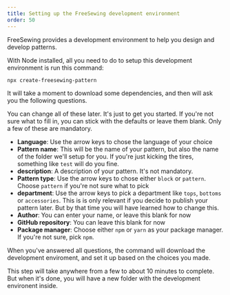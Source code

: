 ```yaml
---
title: Setting up the FreeSewing development environment
order: 50
---
```


FreeSewing provides a development environment to help you design and develop patterns.

With Node installed, all you need to do to setup this development environment is run this command:

```bash
npx create-freesewing-pattern
```

It will take a moment to download some dependencies, and then will ask you the following questions.

You can change all of these later. It's just to get you started.
If you're not sure what to fill in, you can stick with the defaults or leave them blank.
Only a few of these are mandatory.

-   **Language**: Use the arrow keys to chose the language of your choice
-   **Pattern name**: This will be the name of your pattern, but also the name of the folder we'll setup for you. If you're just kicking the tires, something like `test` will do you fine.
-   **description**: A description of your pattern. It's not mandatory.
-   **Pattern type**: Use the arrow keys to chose either `block` or `pattern`. Choose `pattern` if you're not sure what to pick
-   **department**: Use the arrow keys to pick a department like `tops`, `bottoms` or `accessories`. This is is only relevant if you decide to publish your pattern later. But by that time you will have learned how to change this.
-   **Author**: You can enter your name, or leave this blank for now
-   **GitHub repository**: You can leave this blank for now
-   **Package manager**: Choose either `npm` or `yarn` as your package manager. If you're not sure, pick `npm`.

When you've answered all questions, the command will download the development enviroment,
and set it up based on the choices you made.

This step will take anywhere from a few to about 10 minutes to complete.
But when it's done, you will have a new folder with the development environent inside.
